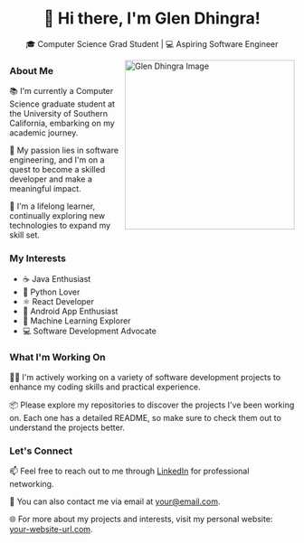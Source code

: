 <!--
**GlenDhingra/GlenDhingra** is a ✨ _special_ ✨ repository because its `README.md` (this file) appears on your GitHub profile.



Here are some ideas to get you started:

- 🔭 I’m currently working on ...
- 🌱 I’m currently learning ...
- 👯 I’m looking to collaborate on ...
- 🤔 I’m looking for help with ...
- 💬 Ask me about ...
- 📫 How to reach me: ...
- 😄 Pronouns: ...
- ⚡ Fun fact: ...
-->

<div align="center">
  <h1>👋 Hi there, I'm Glen Dhingra!</h1>
  <p>🎓 Computer Science Grad Student | 💻 Aspiring Software Engineer</p>
</div>

<img align="right" width="300" src="your-image-url-here.jpg" alt="Glen Dhingra Image">

### About Me

📚 I'm currently a Computer Science graduate student at the University of Southern California, embarking on my academic journey.

🚀 My passion lies in software engineering, and I'm on a quest to become a skilled developer and make a meaningful impact.

🌱 I'm a lifelong learner, continually exploring new technologies to expand my skill set.

### My Interests

- ☕ Java Enthusiast
- 🐍 Python Lover
- ⚛️ React Developer
- 📱 Android App Enthusiast
- 🤖 Machine Learning Explorer
- 💻 Software Development Advocate

### What I'm Working On

👨‍💻 I'm actively working on a variety of software development projects to enhance my coding skills and practical experience.

📦 Please explore my repositories to discover the projects I've been working on. Each one has a detailed README, so make sure to check them out to understand the projects better.

### Let's Connect

📫 Feel free to reach out to me through [LinkedIn](https://www.linkedin.com/in/your-linkedin-url) for professional networking.

📧 You can also contact me via email at your@email.com.

🌐 For more about my projects and interests, visit my personal website: [your-website-url.com](https://www.your-website-url.com).

</div>


